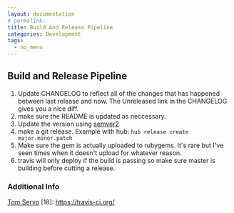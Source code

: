 ```yaml
---
layout: documentation
# permalink:
title: Build And Release Pipeline
categories: Development
tags:
  - no_menu
---
```


## Build and Release Pipeline
1. Update CHANGELOG to reflect all of the changes that has happened between last release and now. The Unreleased link in the CHANGELOG gives you a nice diff.
1. make sure the README is updated as neccessary.
1. Update the version using [semver2](http://semver.org/spec/v2.0.0.html)
1. make a git release. Example with hub: `hub release create major.minor.patch`
1. Make sure the gem is actually uploaded to rubygems. It's rare but I've seen times when it doesn't upload for whatever reason.
1. travis will only deploy if the build is passing so make sure master is building before cutting a release.


### Additional Info

[Tom Servo](../tools/tom_servo.md)
[18]: https://travis-ci.org/
